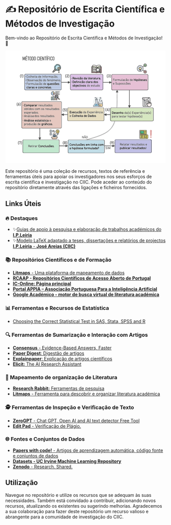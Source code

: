 # ✍️ Repositório de Escrita Científica e Métodos de Investigação

Bem-vindo ao Repositório de Escrita Científica e Métodos de Investigação! 🔬 

<div align="center">
  <img src="assets/Metodo_cientifico.png" width="700px"/>
</div>

Este repositório é uma coleção de recursos, textos de referência e ferramentas úteis para apoiar os investigadores nos seus esforços de escrita científica e investigação no CIIC. Pode aceder ao conteúdo do repositório diretamente através das ligações e ficheiros fornecidos.

## Links Úteis

### 🔥 Destaques
- ✨[Guias de apoio à pesquisa e elaboração de trabalhos académicos do **I.P.Leiria**](https://www.ipleiria.pt/sdoc/guia/) 
- ✨[Modelo LaTeX adaptado a teses, dissertações e relatórios de projectos **I.P.Leiria** - **José Areias (CIIC)**](https://github.com/joseareia/ipleiria-thesis)

### 📚 Repositórios Científicos e de Formação
- [**Litmaps** - Uma plataforma de mapeamento de dados](https://litmaps.com/)
- [**RCAAP - Repositórios Científicos de Acesso Aberto de Portugal**](https://www.rcaap.pt/)
- [**IC-Online: Página principal**](https://ic-online.pt/)
- [**Portal APPIA – Associação Portuguesa Para a Inteligência Artificial**](https://www.appia.pt/)
- [**Google Académico - motor de busca virtual de literatura académica**](https://scholar.google.com/schhp?hl=pt-PT)

### 📊 Ferramentas e Recursos de Estatística
- [Choosing the Correct Statistical Test in SAS, Stata, SPSS and R](https://www.statisticshowto.com/)

### 🔍 Ferramentas de Sumarização e Interação com Artigos
- [**Consensus** - Evidence-Based Answers, Faster](https://www.searchconsensus.com/)
- [**Paper Digest**: Digestão de artigos](https://www.paperdigest.com/)
- [**Explainpaper**: Explicação de artigos científicos](https://www.explainpaper.com/)
- [**Elicit:** The AI Research Assistant](https://elicit.ai/)

### 🧠 Mapeamento de organização de Literatura
- [**Research Rabbit:** Ferramentas de pesquisa](https://researchrabbit.ai/)
- [**Litmaps** - Ferramenta para descobrir e organizar literatura académica](https://app.litmaps.co/)

### 🕵️ Ferramentas de Inspeção e Verificação de Texto
- [**ZeroGPT** - Chat GPT, Open AI and AI text detector Free Tool](https://zerogpt.com/)
- [**Edit Pad** - Verificação de Plágio.](https://www.editpad.org/tool/br/plagiarism-checker)

### 🌐 Fontes e Conjuntos de Dados
- [**Papers with code!** - Artigos de aprendizagem automática, código fonte e conjuntos de dados](https://paperswithcode.com/)
- [**Datasets - UC Irvine Machine Learning Repository**](https://archive.ics.uci.edu/ml/index.php)
- [**Zenodo** - Research. Shared.](https://zenodo.org/)

## Utilização
Navegue no repositório e utilize os recursos que se adequam às suas necessidades. Também está convidado a contribuir, adicionando novos recursos, atualizando os existentes ou sugerindo melhorias. Agradecemos a sua colaboração para fazer deste repositório um recurso valioso e abrangente para a comunidade de investigação do CIIC. 
